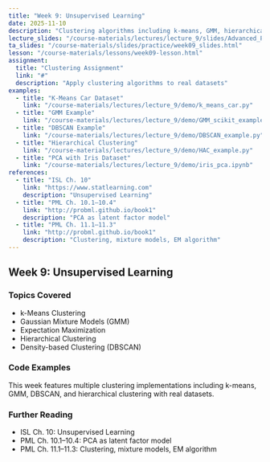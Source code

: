 ```yaml
---
title: "Week 9: Unsupervised Learning"
date: 2025-11-10
description: "Clustering algorithms including k-means, GMM, hierarchical and density-based clustering"
lecture_slides: "/course-materials/lectures/lecture_9/slides/Advanced_Programming_2025_lecture_9.pdf"
ta_slides: "/course-materials/slides/practice/week09_slides.html"
lesson: "/course-materials/lessons/week09-lesson.html"
assignment:
  title: "Clustering Assignment"
  link: "#"
  description: "Apply clustering algorithms to real datasets"
examples:
  - title: "K-Means Car Dataset"
    link: "/course-materials/lectures/lecture_9/demo/k_means_car.py"
  - title: "GMM Example"
    link: "/course-materials/lectures/lecture_9/demo/GMM_scikit_example.py"
  - title: "DBSCAN Example"
    link: "/course-materials/lectures/lecture_9/demo/DBSCAN_example.py"
  - title: "Hierarchical Clustering"
    link: "/course-materials/lectures/lecture_9/demo/HAC_example.py"
  - title: "PCA with Iris Dataset"
    link: "/course-materials/lectures/lecture_9/demo/iris_pca.ipynb"
references:
  - title: "ISL Ch. 10"
    link: "https://www.statlearning.com"
    description: "Unsupervised Learning"
  - title: "PML Ch. 10.1–10.4"
    link: "http://probml.github.io/book1"
    description: "PCA as latent factor model"
  - title: "PML Ch. 11.1–11.3"
    link: "http://probml.github.io/book1"
    description: "Clustering, mixture models, EM algorithm"
---
```


## Week 9: Unsupervised Learning

### Topics Covered
- k-Means Clustering
- Gaussian Mixture Models (GMM)
- Expectation Maximization
- Hierarchical Clustering
- Density-based Clustering (DBSCAN)

### Code Examples
This week features multiple clustering implementations including k-means, GMM, DBSCAN, and hierarchical clustering with real datasets.

### Further Reading
- ISL Ch. 10: Unsupervised Learning
- PML Ch. 10.1–10.4: PCA as latent factor model
- PML Ch. 11.1–11.3: Clustering, mixture models, EM algorithm